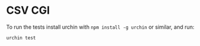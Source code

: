CSV CGI
=======


To run the tests install urchin with `npm install -g urchin` or
similar, and run:

```
urchin test
```
